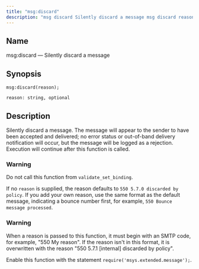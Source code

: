 ```yaml
---
title: "msg:discard"
description: "msg discard Silently discard a message msg discard reason Silently discard a message The message will appear to the sender to have been accepted and delivered no error status or out of band delivery notification will occur but the message will be logged as a rejection Execution will continue after..."
---
```


<a name="lua.ref.msg_discard"></a> 
## Name

msg:discard — Silently discard a message

<a name="idp16719808"></a> 
## Synopsis

`msg:discard(reason);`

`reason: string, optional`<a name="idp16722784"></a> 
## Description

Silently discard a message. The message will appear to the sender to have been accepted and delivered; no error status or out-of-band delivery notification will occur, but the message will be logged as a rejection. Execution will continue after this function is called.

### Warning

Do not call this function from `validate_set_binding`.

If no `reason` is supplied, the reason defaults to `550 5.7.0 discarded by policy`. If you add your own reason, use the same format as the default message, indicating a bounce number first, for example, `550 Bounce message processed`.

### Warning

When a reason is passed to this function, it must begin with an SMTP code, for example, "550 My reason". If the reason isn't in this format, it is overwritten with the reason "550 5.7.1 [internal] discarded by policy".

Enable this function with the statement `require('msys.extended.message');`.